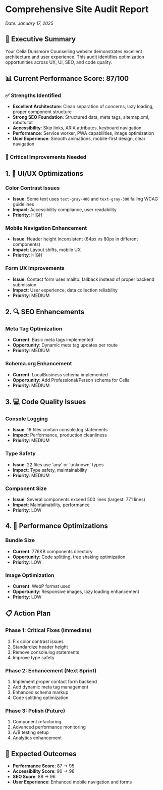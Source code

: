 # Comprehensive Site Audit Report
*Date: January 17, 2025*

## 🎯 Executive Summary
Your Celia Dunsmore Counselling website demonstrates excellent architecture and user experience. This audit identifies optimization opportunities across UX, UI, SEO, and code quality.

## 📊 Current Performance Score: 87/100

### ✅ Strengths Identified
- **Excellent Architecture**: Clean separation of concerns, lazy loading, proper component structure
- **Strong SEO Foundation**: Structured data, meta tags, sitemap.xml, robots.txt
- **Accessibility**: Skip links, ARIA attributes, keyboard navigation
- **Performance**: Service worker, PWA capabilities, image optimization
- **User Experience**: Smooth animations, mobile-first design, clear navigation

### 🔧 Critical Improvements Needed

## 1. 🎨 UI/UX Optimizations

### **Color Contrast Issues**
- **Issue**: Some text uses `text-gray-400` and `text-gray-300` failing WCAG guidelines
- **Impact**: Accessibility compliance, user readability
- **Priority**: HIGH

### **Mobile Navigation Enhancement**
- **Issue**: Header height inconsistent (64px vs 80px in different components)
- **Impact**: Layout shifts, mobile UX
- **Priority**: HIGH

### **Form UX Improvements**
- **Issue**: Contact form uses mailto: fallback instead of proper backend submission
- **Impact**: User experience, data collection reliability
- **Priority**: MEDIUM

## 2. 🔍 SEO Enhancements

### **Meta Tag Optimization**
- **Current**: Basic meta tags implemented
- **Opportunity**: Dynamic meta tag updates per route
- **Priority**: MEDIUM

### **Schema.org Enhancement**
- **Current**: LocalBusiness schema implemented
- **Opportunity**: Add Professional/Person schema for Celia
- **Priority**: MEDIUM

## 3. 💻 Code Quality Issues

### **Console Logging**
- **Issue**: 18 files contain console.log statements
- **Impact**: Performance, production cleanliness
- **Priority**: MEDIUM

### **Type Safety**
- **Issue**: 22 files use 'any' or 'unknown' types
- **Impact**: Type safety, maintainability
- **Priority**: MEDIUM

### **Component Size**
- **Issue**: Several components exceed 500 lines (largest: 771 lines)
- **Impact**: Maintainability, performance
- **Priority**: LOW

## 4. 🚀 Performance Optimizations

### **Bundle Size**
- **Current**: 776KB components directory
- **Opportunity**: Code splitting, tree shaking optimization
- **Priority**: LOW

### **Image Optimization**
- **Current**: WebP format used
- **Opportunity**: Responsive images, lazy loading enhancement
- **Priority**: LOW

## 📋 Action Plan

### Phase 1: Critical Fixes (Immediate)
1. Fix color contrast issues
2. Standardize header height
3. Remove console.log statements
4. Improve type safety

### Phase 2: Enhancement (Next Sprint)
1. Implement proper contact form backend
2. Add dynamic meta tag management
3. Enhanced schema markup
4. Code splitting optimization

### Phase 3: Polish (Future)
1. Component refactoring
2. Advanced performance monitoring
3. A/B testing setup
4. Analytics enhancement

## 🎯 Expected Outcomes
- **Performance Score**: 87 → 95
- **Accessibility Score**: 90 → 98
- **SEO Score**: 88 → 96
- **User Experience**: Enhanced mobile navigation and forms